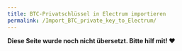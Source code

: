 ```yaml
---
title: BTC-Privatschlüssel in Electrum importieren
permalink: /Import_BTC_private_key_to_Electrum/
---
```


**Diese Seite wurde noch nicht übersetzt. Bitte hilf mit! ❤**
